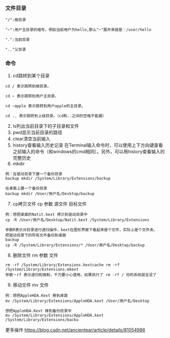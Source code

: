 ### 文件目录

```
"/":根目录

"~":用户主目录的缩写，例如当前用户为hello,那么"~"展开来就是：/user/hello

".":当前目录

".."父目录
```

### 命令

1. cd跳转到某个目录

```
cd / 表示跳转到根目录。

cd ~ 表示跳转到用户主目录。

cd ~apple 表示跳转到用户apple的主目录。

cd .. 表示跳转到上级目录。（cd和..之间的空格不能漏）
```

2. ls列出当前目录下的子目录和文件
3. pwd显示当前目录的路径
4. clear清空当前输入
5. history查看输入历史记录
   在Terminal输入命令时，可以使用上下方向键查看之前输入的命令（和windows的cmd相同）。另外，可以用history查看输入的完整历史
6. mkdir  

```
例：在驱动目录下建一个备份目录
backup mkdir /System/Library/Extensions/backup

在桌面上建一个备份目录
backup mkdir /User/用户名/Desktop/backup
```

7. cp拷贝文件
   cp 参数 源文件 目标文件
   
```
例：想把桌面的Natit.kext 拷贝到驱动目录中
cp -R /User/用户名/Desktop/Natit.kext /System/Library/Extensions

参数R表示对目录进行递归操作，kext在图形界面下看起来是个文件，实际上是个文件夹。
把驱动目录下的所有文件备份到桌面
backup
cp -R /System/Library/Extensions/* /User/用户名/Desktop/backup
```

8. 删除文件
   rm 参数 文件
```
rm -rf /System/Library/Extensions.kextcache rm -rf /System/Library/Extensions.mkext
参数－rf 表示递归和强制，千万要小心使用，如果执行了 rm -rf / 你的系统就全没了
```

9. 移动文件
   mv 文件

```
例：想把AppleHDA.Kext 移到桌面
mv /System/Library/Extensions/AppleHDA.kext /User/用户名/Desktop

想把AppleHDA.Kext 移到备份目录中
mv /System/Library/Extensions/AppleHDA.kext /System/Library/Extensions/backu
```

更多操作
https://blog.csdn.net/ancientear/article/details/81054986